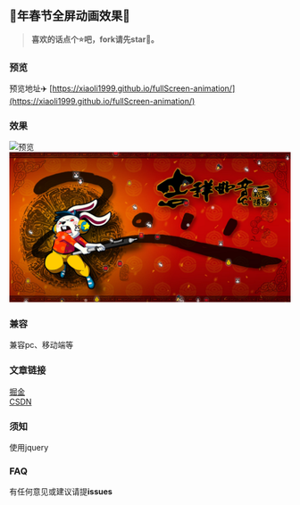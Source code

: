 ## 🐇年春节全屏动画效果🌈

> **喜欢的话点个⭐吧，fork请先star🙏。**

### 预览
预览地址✈️ [https://xiaoli1999.github.io/fullScreen-animation/](https://xiaoli1999.github.io/fullScreen-animation/)

### 效果
![预览](./img/effect.gif)
![预览](./img/effect.png)

### 兼容
兼容pc、移动端等

### 文章链接
[掘金](https://juejin.cn/post/7186544270021492792) <br />
[CSDN](https://blog.csdn.net/weixin_53673959/article/details/128614893)

### 须知
使用jquery

### FAQ
有任何意见或建议请提**issues**
